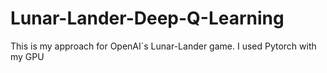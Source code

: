 # Lunar-Lander-Deep-Q-Learning
This is my approach for OpenAI`s Lunar-Lander game. I used Pytorch with my GPU
